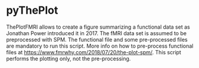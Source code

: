 # pyThePlot
ThePlotFMRI allows to create a figure summarizing a functional data set as Jonathan Power introduced it in 2017. The fMRI data set is assumed to be preprocessed with SPM. The functional file and some pre-processed files are mandatory to run this script. More info on how to pre-process functional files at https://www.fmrwhy.com/2018/07/20/the-plot-spm/. This script performs the plotting only, not the pre-processing.
